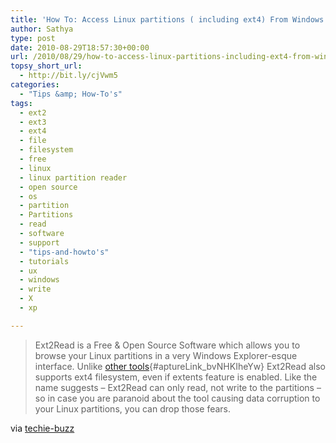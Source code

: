 ```yaml
---
title: 'How To: Access Linux partitions ( including ext4) From Windows'
author: Sathya
type: post
date: 2010-08-29T18:57:30+00:00
url: /2010/08/29/how-to-access-linux-partitions-including-ext4-from-windows/
topsy_short_url:
  - http://bit.ly/cjVwm5
categories:
  - "Tips &amp; How-To's"
tags:
  - ext2
  - ext3
  - ext4
  - file
  - filesystem
  - free
  - linux
  - linux partition reader
  - open source
  - os
  - partition
  - Partitions
  - read
  - software
  - support
  - "tips-and-howto's"
  - tutorials
  - ux
  - windows
  - write
  - X
  - xp

---
```

> Ext2Read is a Free & Open Source Software which allows you to browse your Linux partitions in a very Windows Explorer-esque interface. Unlike [other tools][1]{#aptureLink_bvNHKIheYw} Ext2Read also supports ext4 filesystem, even if extents feature is enabled. Like the name suggests – Ext2Read can only read, not write to the partitions – so in case you are paranoid about the tool causing data corruption to your Linux partitions, you can drop those fears.

via [techie-buzz][2]

 [1]: ../2008/06/01/how-to-access-ext2ext3-formatted-linux-partitions-in-windows/
 [2]: http://techie-buzz.com/foss/how-to-access-your-linux-partitions-from-windows.html